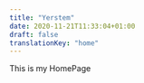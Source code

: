 ```yaml
---
title: "Yerstem"
date: 2020-11-21T11:33:04+01:00
draft: false
translationKey: "home"
---
```


This is my HomePage
